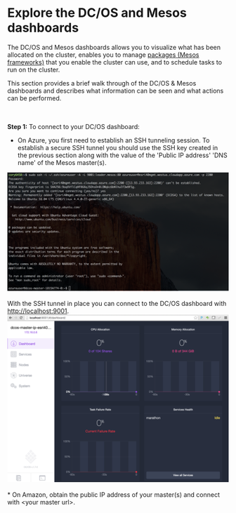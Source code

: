# Explore the DC/OS and Mesos dashboards<br>

The DC/OS and Mesos dashboards allows you to visualize what has been allocated on the cluster, enables you to manage <a href="https://github.com/mesosphere/universe/tree/version-3.x/repo/packages">packages (Mesos frameworks)</a> that you enable the cluster can use, and to schedule tasks to run on the cluster.

This section provides a brief walk through of the DC/OS & Mesos dashboards and describes what information can be seen and what actions can be performed.

<br><br><b>Step 1:</b> To connect to your DC/OS dashboard:
* On Azure, you first need to establish an SSH tunneling session.  To establish a secure SSH tunnel you should use the SSH key created in the previous section along with the value of the 'Public IP address' 'DNS name' of the Mesos master(s).
<img src="../images/01-acs-setup/acs-create-20.png"/>
<br><br>With the SSH tunnel in place you can connect to the DC/OS dashboard with <a href="http://localhost:9001">http://localhost:9001</a>.
<img src="../images/01-acs-setup/acs-create-21.png"/>
<br><br>
* On Amazon, obtain the public IP address of your master(s) and connect with &lt;your master url&gt;.

